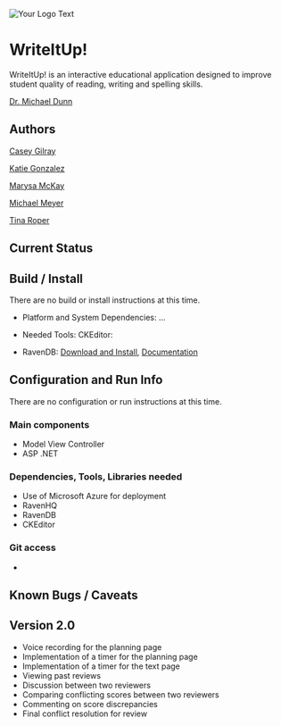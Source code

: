 ![Your Logo Text](http://encs.vancouver.wsu.edu/~k.gonzalez/Write.jpg)

# WriteItUp!

WriteItUp! is an interactive educational application designed to improve student quality of reading, writing and spelling skills.

[Dr. Michael Dunn](http://education.wsu.edu/directory/faculty/dunnm)

## Authors

[Casey Gilray](mailto:cgilray@gmail.com)

[Katie Gonzalez](mailto:kathrynn.gonzalez@gmail.com)

[Marysa McKay](mailto:marysam26@gmail.com)

[Michael Meyer](mailto:mm4223@yahoo.com)

[Tina Roper](mailto:troper17@comcast.net)


## Current Status


## Build / Install

There are no build or install instructions at this time.

* Platform and System Dependencies: ...

* Needed Tools: CKEditor:

* RavenDB:
    [Download and Install](http://ravendb.net/downloads/builds), 
    [Documentation](http://ravendb.net/docs/article-page/2.0/csharp/client-api/connecting-to-a-ravendb-datastore)

## Configuration and Run Info

There are no configuration or run instructions at this time.

### Main components

* Model View Controller
* ASP .NET

### Dependencies, Tools, Libraries needed

* Use of Microsoft Azure for deployment
* RavenHQ
* RavenDB
* CKEditor

### Git access

* 

## Known Bugs / Caveats



## Version 2.0

* Voice recording for the planning page
* Implementation of a timer for the planning page
* Implementation of a timer for the text page
* Viewing past reviews
* Discussion between two reviewers
* Comparing conflicting scores between two reviewers
* Commenting on score discrepancies
* Final conflict resolution for review

